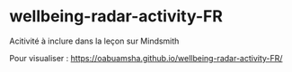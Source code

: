 # wellbeing-radar-activity-FR
Acitivité à inclure dans la leçon sur Mindsmith

Pour visualiser : https://oabuamsha.github.io/wellbeing-radar-activity-FR/
